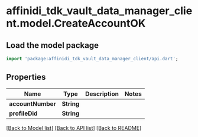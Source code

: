 # affinidi_tdk_vault_data_manager_client.model.CreateAccountOK

## Load the model package

```dart
import 'package:affinidi_tdk_vault_data_manager_client/api.dart';
```

## Properties

| Name              | Type       | Description | Notes |
| ----------------- | ---------- | ----------- | ----- |
| **accountNumber** | **String** |             |
| **profileDid**    | **String** |             |

[[Back to Model list]](../README.md#documentation-for-models) [[Back to API list]](../README.md#documentation-for-api-endpoints) [[Back to README]](../README.md)

